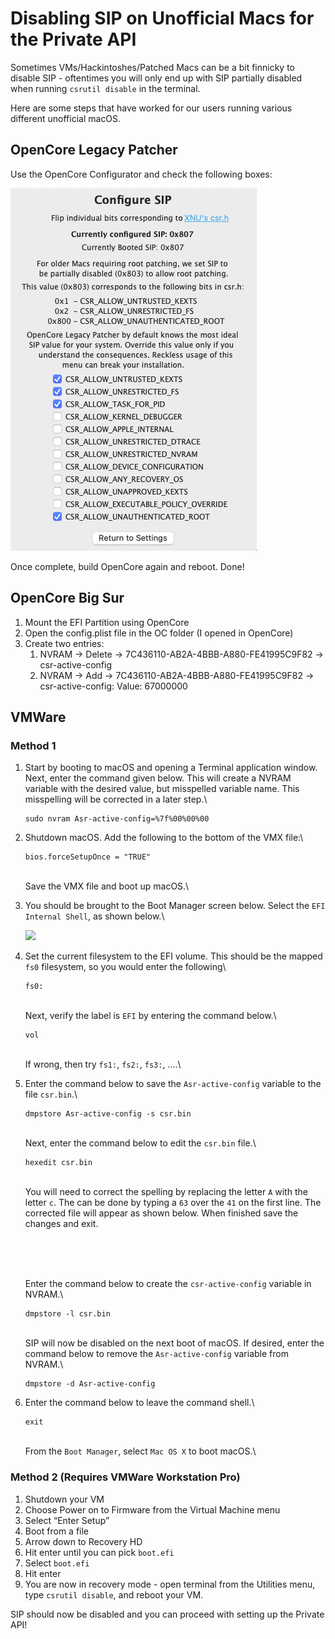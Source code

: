 # Disabling SIP on Unofficial Macs for the Private API

Sometimes VMs/Hackintoshes/Patched Macs can be a bit finnicky to disable SIP - oftentimes you will only end up with SIP partially disabled when running `csrutil disable` in the terminal.

Here are some steps that have worked for our users running various different unofficial macOS.

## OpenCore Legacy Patcher

Use the OpenCore Configurator and check the following boxes:

![](<../.gitbook/assets/image (1).png>)

Once complete, build OpenCore again and reboot. Done!

## OpenCore Big Sur

1. Mount the EFI Partition using OpenCore&#x20;
2. Open the config.plist file in the OC folder (I opened in OpenCore)
3. Create two entries:&#x20;
   1. NVRAM -> Delete -> 7C436110-AB2A-4BBB-A880-FE41995C9F82 -> csr-active-config
   2. NVRAM -> Add -> 7C436110-AB2A-4BBB-A880-FE41995C9F82 -> csr-active-config: Value: 67000000

## VMWare

### Method 1

1.  Start by booting to macOS and opening a Terminal application window. Next, enter the command given below. This will create a NVRAM variable with the desired value, but misspelled variable name. This misspelling will be corrected in a later step.\


    ```
    sudo nvram Asr-active-config=%7f%00%00%00
    ```


2.  Shutdown macOS. Add the following to the bottom of the VMX file:\


    ```
    bios.forceSetupOnce = "TRUE"
    ```

    \
    Save the VMX file and boot up macOS.\

3.  You should be brought to the Boot Manager screen below. Select the `EFI Internal Shell`, as shown below.\


    [![](https://i.stack.imgur.com/muLxs.png)](https://i.stack.imgur.com/muLxs.png)


4.  Set the current filesystem to the EFI volume. This should be the mapped `fs0` filesystem, so you would enter the following\


    ```
    fs0:
    ```

    \
    Next, verify the label is `EFI` by entering the command below.\


    ```
    vol
    ```

    \
    If wrong, then try `fs1:`, `fs2:`, `fs3:`, ....\

5.  Enter the command below to save the `Asr-active-config` variable to the file `csr.bin`.\


    ```
    dmpstore Asr-active-config -s csr.bin
    ```

    \
    Next, enter the command below to edit the `csr.bin` file.\


    ```
    hexedit csr.bin
    ```

    \
    You will need to correct the spelling by replacing the letter `A` with the letter `c`. The can be done by typing a `63` over the `41` on the first line. The corrected file will appear as shown below. When finished save the changes and exit.

    \
    [<img src="https://i.stack.imgur.com/vKW6Z.png" alt="" data-size="original">](https://i.stack.imgur.com/vKW6Z.png)

    \
    Enter the command below to create the `csr-active-config` variable in NVRAM.\


    ```
    dmpstore -l csr.bin
    ```

    \
    SIP will now be disabled on the next boot of macOS. If desired, enter the command below to remove the `Asr-active-config` variable from NVRAM.\


    ```
    dmpstore -d Asr-active-config
    ```


6.  Enter the command below to leave the command shell.\


    ```
    exit
    ```

    \
    From the `Boot Manager`, select `Mac OS X` to boot macOS.\


### Method 2 (Requires VMWare Workstation Pro)

1. Shutdown your VM
2. Choose Power on to Firmware from the Virtual Machine menu
3. Select “Enter Setup”
4. Boot from a file
5. Arrow down to Recovery HD
6. Hit enter until you can pick `boot.efi`
7. Select `boot.efi`
8. Hit enter
9. You are now in recovery mode - open terminal from the Utilities menu, type `csrutil disable`, and reboot your VM.

SIP should now be disabled and you can proceed with setting up the Private API!

